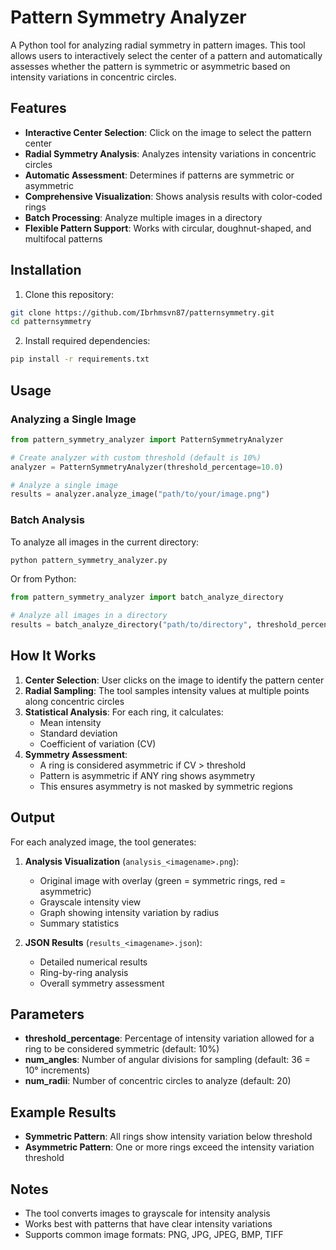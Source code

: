 # Pattern Symmetry Analyzer

A Python tool for analyzing radial symmetry in pattern images. This tool allows users to interactively select the center of a pattern and automatically assesses whether the pattern is symmetric or asymmetric based on intensity variations in concentric circles.

## Features

- **Interactive Center Selection**: Click on the image to select the pattern center
- **Radial Symmetry Analysis**: Analyzes intensity variations in concentric circles
- **Automatic Assessment**: Determines if patterns are symmetric or asymmetric
- **Comprehensive Visualization**: Shows analysis results with color-coded rings
- **Batch Processing**: Analyze multiple images in a directory
- **Flexible Pattern Support**: Works with circular, doughnut-shaped, and multifocal patterns

## Installation

1. Clone this repository:
```bash
git clone https://github.com/Ibrhmsvn87/patternsymmetry.git
cd patternsymmetry
```

2. Install required dependencies:
```bash
pip install -r requirements.txt
```

## Usage

### Analyzing a Single Image

```python
from pattern_symmetry_analyzer import PatternSymmetryAnalyzer

# Create analyzer with custom threshold (default is 10%)
analyzer = PatternSymmetryAnalyzer(threshold_percentage=10.0)

# Analyze a single image
results = analyzer.analyze_image("path/to/your/image.png")
```

### Batch Analysis

To analyze all images in the current directory:

```bash
python pattern_symmetry_analyzer.py
```

Or from Python:

```python
from pattern_symmetry_analyzer import batch_analyze_directory

# Analyze all images in a directory
results = batch_analyze_directory("path/to/directory", threshold_percentage=10.0)
```

## How It Works

1. **Center Selection**: User clicks on the image to identify the pattern center
2. **Radial Sampling**: The tool samples intensity values at multiple points along concentric circles
3. **Statistical Analysis**: For each ring, it calculates:
   - Mean intensity
   - Standard deviation
   - Coefficient of variation (CV)
4. **Symmetry Assessment**: 
   - A ring is considered asymmetric if CV > threshold
   - Pattern is asymmetric if ANY ring shows asymmetry
   - This ensures asymmetry is not masked by symmetric regions

## Output

For each analyzed image, the tool generates:

1. **Analysis Visualization** (`analysis_<imagename>.png`):
   - Original image with overlay (green = symmetric rings, red = asymmetric)
   - Grayscale intensity view
   - Graph showing intensity variation by radius
   - Summary statistics

2. **JSON Results** (`results_<imagename>.json`):
   - Detailed numerical results
   - Ring-by-ring analysis
   - Overall symmetry assessment

## Parameters

- **threshold_percentage**: Percentage of intensity variation allowed for a ring to be considered symmetric (default: 10%)
- **num_angles**: Number of angular divisions for sampling (default: 36 = 10° increments)
- **num_radii**: Number of concentric circles to analyze (default: 20)

## Example Results

- **Symmetric Pattern**: All rings show intensity variation below threshold
- **Asymmetric Pattern**: One or more rings exceed the intensity variation threshold

## Notes

- The tool converts images to grayscale for intensity analysis
- Works best with patterns that have clear intensity variations
- Supports common image formats: PNG, JPG, JPEG, BMP, TIFF 